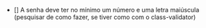 - [] A  senha deve ter no mínimo um número e uma letra maiúscula (pesquisar de como fazer, se tiver como com o class-validator)